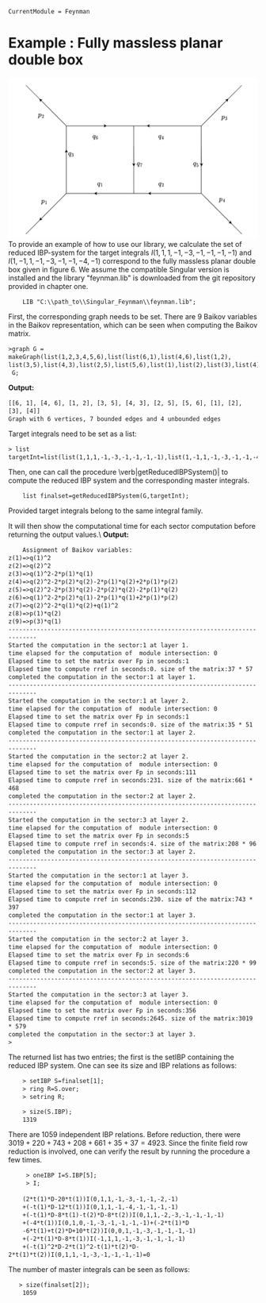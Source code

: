 ```@meta
CurrentModule = Feynman
```
# Example : Fully massless planar double box

![alt text](img/fully_massless_planner_double_box.png)
To provide an example of how to use our library, we calculate the set of reduced IBP-system for the target integrals $I(1,1,1,-1,-3,-1,-1,-1,-1)$ and $I(1,-1,1,-1,-3,-1,-1,-4,-1)$ correspond to the fully massless planar double box given in figure 6.
We assume the compatible Singular version is installed and the library "feynman.lib" is downloaded from the git repository provided in chapter one.
```singular
    LIB "C:\\path_to\\Singular_Feynman\\feynman.lib";

```

First, the corresponding graph needs to be set.
There are $9$ Baikov variables in the Baikov representation, which can be seen when computing the Baikov matrix.
```singular
>graph G = makeGraph(list(1,2,3,4,5,6),list(list(6,1),list(4,6),list(1,2),
list(3,5),list(4,3),list(2,5),list(5,6),list(1),list(2),list(3),list(4)));
 G;
```
**Output:**
```singular
[[6, 1], [4, 6], [1, 2], [3, 5], [4, 3], [2, 5], [5, 6], [1], [2], [3], [4]]
Graph with 6 vertices, 7 bounded edges and 4 unbounded edges
```

Target integrals need to be set as a list:
```singular 
> list targetInt=list(list(1,1,1,-1,-3,-1,-1,-1,-1),list(1,-1,1,-1,-3,-1,-1,-4,-1));
```

Then, one can call the procedure \verb|getReducedIBPSystem()| to compute the reduced IBP system and the corresponding master integrals.
```singular
    list finalset=getReducedIBPSystem(G,targetInt);
```

Provided target integrals belong to the same integral family.

It will then show the computational time for each sector computation before returning the output values.\\
**Output:**
```singular
    Assignment of Baikov variables:
z(1)=>q(1)^2
z(2)=>q(2)^2
z(3)=>q(1)^2-2*p(1)*q(1)
z(4)=>q(2)^2-2*p(2)*q(2)-2*p(1)*q(2)+2*p(1)*p(2)
z(5)=>q(2)^2-2*p(3)*q(2)-2*p(2)*q(2)-2*p(1)*q(2)
z(6)=>q(1)^2-2*p(2)*q(1)-2*p(1)*q(1)+2*p(1)*p(2)
z(7)=>q(2)^2-2*q(1)*q(2)+q(1)^2
z(8)=>p(1)*q(2)
z(9)=>p(3)*q(1)
------------------------------------------------------------------------------
Started the computation in the sector:1 at layer 1.
time elapsed for the computation of  module intersection: 0
Elapsed time to set the matrix over Fp in seconds:1
Elapsed time to compute rref in seconds:0. size of the matrix:37 * 57
completed the computation in the sector:1 at layer 1.
------------------------------------------------------------------------------
Started the computation in the sector:1 at layer 2.
time elapsed for the computation of  module intersection: 0
Elapsed time to set the matrix over Fp in seconds:1
Elapsed time to compute rref in seconds:0. size of the matrix:35 * 51
completed the computation in the sector:1 at layer 2.
------------------------------------------------------------------------------
Started the computation in the sector:2 at layer 2.
time elapsed for the computation of  module intersection: 0
Elapsed time to set the matrix over Fp in seconds:111
Elapsed time to compute rref in seconds:231. size of the matrix:661 * 468
completed the computation in the sector:2 at layer 2.
------------------------------------------------------------------------------
Started the computation in the sector:3 at layer 2.
time elapsed for the computation of  module intersection: 0
Elapsed time to set the matrix over Fp in seconds:5
Elapsed time to compute rref in seconds:4. size of the matrix:208 * 96
completed the computation in the sector:3 at layer 2.
------------------------------------------------------------------------------
Started the computation in the sector:1 at layer 3.
time elapsed for the computation of  module intersection: 0
Elapsed time to set the matrix over Fp in seconds:112
Elapsed time to compute rref in seconds:230. size of the matrix:743 * 397
completed the computation in the sector:1 at layer 3.
------------------------------------------------------------------------------
Started the computation in the sector:2 at layer 3.
time elapsed for the computation of  module intersection: 0
Elapsed time to set the matrix over Fp in seconds:6
Elapsed time to compute rref in seconds:5. size of the matrix:220 * 99
completed the computation in the sector:2 at layer 3.
------------------------------------------------------------------------------
Started the computation in the sector:3 at layer 3.
time elapsed for the computation of  module intersection: 0
Elapsed time to set the matrix over Fp in seconds:356
Elapsed time to compute rref in seconds:2645. size of the matrix:3019 * 579
completed the computation in the sector:3 at layer 3.
>
```

The returned list has two entries; the first is the setIBP containing the reduced IBP system. One can see its size and IBP relations as follows:

```singular
    > setIBP S=finalset[1];
    > ring R=S.over;
    > setring R;
```


```singular
    > size(S.IBP);
    1319
```

There are 1059 independent IBP relations. Before reduction, there were $3019+220+743+208+661+35+37=4923$. Since the finite field row reduction is involved, one can verify the result by running the procedure a few times. 

```singular
     > oneIBP I=S.IBP[5];
     > I;
  
    (2*t(1)*D-20*t(1))I(0,1,1,-1,-3,-1,-1,-2,-1)
    +(-t(1)*D-12*t(1))I(0,1,1,-1,-4,-1,-1,-1,-1)
    +(-t(1)*D-8*t(1)-t(2)*D-8*t(2))I(0,1,1,-2,-3,-1,-1,-1,-1)
    +(-4*t(1))I(0,1,0,-1,-3,-1,-1,-1,-1)+(-2*t(1)*D
    -6*t(1)+t(2)*D+10*t(2))I(0,0,1,-1,-3,-1,-1,-1,-1)
    +(-2*t(1)*D-8*t(1))I(-1,1,1,-1,-3,-1,-1,-1,-1)
    +(-t(1)^2*D-2*t(1)^2-t(1)*t(2)*D-2*t(1)*t(2))I(0,1,1,-1,-3,-1,-1,-1,-1)=0
```

The number of master integrals can be seen as follows:
```singular
   > size(finalset[2]);
    1059 
```
